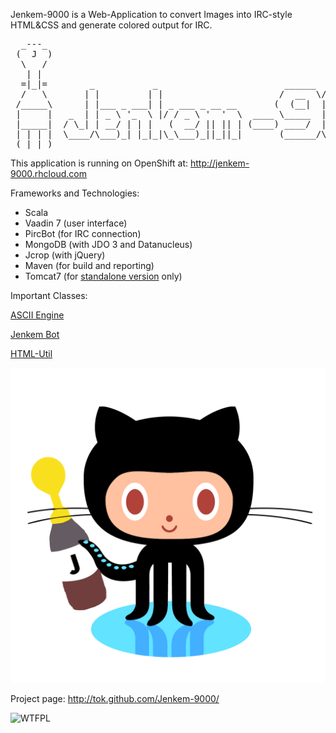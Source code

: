 Jenkem-9000 is a Web-Application to convert Images into IRC-style HTML&CSS and generate colored output for IRC.

<pre>
  _---_
 (  J  )
  \   /
   | |
  =|_|=        _           _                        ______  _____  _____  _____
  /   \       | |         | |                      /  __  \/  _  \/  _  \/  _  \
 /_____\      | |___ _ ___| | _ ___ _ __ __       (  (__|  | | |  | | |  | | |  |
 |     |   _  | | _ \ '_  \ |/ / _ \ '  '  \  ____ \_____  | | |  | | |  | | |  |
 |_____|  / \_| | __/ | | |   (  __/ || || | (____) ____/  | |_|  | |_|  | |_|  |
 | | | |  \____/\___)_| |_|_|\_\___)_||_||_|       (______/\_____/\_____/\_____/
 (_|_|_)
</pre>

This application is running on OpenShift at: http://jenkem-9000.rhcloud.com

Frameworks and Technologies:
* Scala
* Vaadin 7 (user interface)
* PircBot (for IRC connection)
* MongoDB (with JDO 3 and Datanucleus)
* Jcrop (with jQuery)
* Maven (for build and reporting)
* Tomcat7 (for [standalone version](/deployments/standalone/jenkem) only)

Important Classes:

[ASCII Engine](/src/main/scala/jenkem/engine/Engine.scala)

[Jenkem Bot](/src/main/scala/jenkem/bot/JenkemBot.scala)

[HTML-Util](/src/main/scala/jenkem/util/HtmlUtil.scala)

![Jenkem-Octocat](jenkem-octocat.png)

Project page: http://tok.github.com/Jenkem-9000/

![WTFPL](http://www.wtfpl.net/wp-content/uploads/2012/12/wtfpl-badge-1.png)
